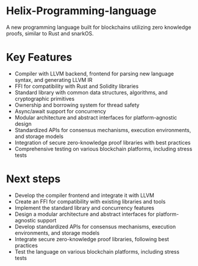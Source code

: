 # Helix-Programming-language
A new programming language built for blockchains utilizing zero knowledge proofs, similar to Rust and snarkOS. 

# Key Features
- Compiler with LLVM backend, frontend for parsing new language syntax, and generating LLVM IR
- FFI for compatibility with Rust and Solidity libraries
- Standard library with common data structures, algorithms, and cryptographic primitives
- Ownership and borrowing system for thread safety
- Async/await support for concurrency
- Modular architecture and abstract interfaces for platform-agnostic design
- Standardized APIs for consensus mechanisms, execution environments, and storage models
- Integration of secure zero-knowledge proof libraries with best practices
- Comprehensive testing on various blockchain platforms, including stress tests

# Next steps
- Develop the compiler frontend and integrate it with LLVM
- Create an FFI for compatibility with existing libraries and tools
- Implement the standard library and concurrency features
- Design a modular architecture and abstract interfaces for platform-agnostic support
- Develop standardized APIs for consensus mechanisms, execution environments, and storage models
- Integrate secure zero-knowledge proof libraries, following best practices
- Test the language on various blockchain platforms, including stress tests

